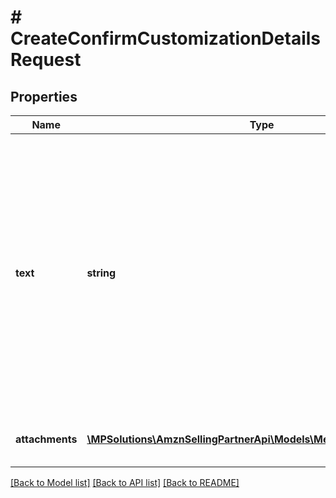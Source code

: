 # # CreateConfirmCustomizationDetailsRequest

## Properties

Name | Type | Description | Notes
------------ | ------------- | ------------- | -------------
**text** | **string** | The text to be sent to the buyer. Only links related to customization details are allowed. Do not include HTML or email addresses. The text must be written in the buyer&#39;s language of preference, which can be retrieved from the GetAttributes operation. | [optional]
**attachments** | [**\MPSolutions\AmznSellingPartnerApi\Models\Messaging\Attachment[]**](Attachment.md) | Attachments to include in the message to the buyer. | [optional]

[[Back to Model list]](../../README.md#models) [[Back to API list]](../../README.md#endpoints) [[Back to README]](../../README.md)
